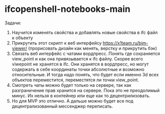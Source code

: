 # ifcopenshell-notebooks-main

Задачи:
1. Научится изменять свойства и добавлять новые свойства в ifc файл к объекту
2. Прикрутить этот скрипт к веб интерфейсу https://x1team.ru/bim-viewer/ (прорисовать дизайн как менять, верстку и прикрутить бэк)
3. Связать веб интерфейс с чатами вордпресс. Понять где сохраняется view_point и как она привязывается к ifc файлу. Скорее всего viwepoint не хранятся в ifc. Они хранятся
в вордпресс, но могут содержать в себе координаты точки абсолютные и возможно относительные. И тогда надо понять, что будет если именно 3d всех объектов переместится, 
переместятся ли точки view_point. 
4. Смотреть чаты можно будет только на сервере, так как разграничение прав хранится на сервере. Пока это не преодолимый минус. Их нельзя в контейнер
или еще как то децентрилизовать. 
5. Но для MVP это отлично. А дальше можно будет все под децентрализованный мессенджер переписать.
